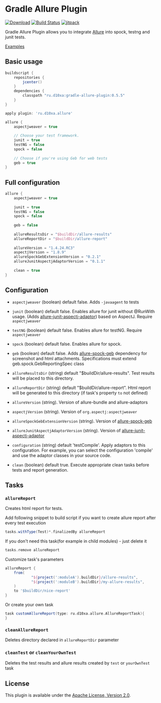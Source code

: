 # Gradle Allure Plugin
[![Download](https://api.bintray.com/packages/d10xa/maven/ru.d10xa%3Agradle-allure-plugin/images/download.svg)](https://bintray.com/d10xa/maven/ru.d10xa%3Agradle-allure-plugin/_latestVersion)
[![Build Status](https://travis-ci.org/d10xa/gradle-allure-plugin.svg?branch=master)](https://travis-ci.org/d10xa/gradle-allure-plugin)
[![jitpack](https://jitpack.io/v/ru.d10xa/gradle-allure-plugin.svg)](https://jitpack.io/#ru.d10xa/gradle-allure-plugin)

Gradle Allure Plugin allows you to integrate 
[Allure](http://allure.qatools.ru/) into spock, testng and junit tests.

[Examples](https://github.com/d10xa/gradle-allure-plugin-examples)

## Basic usage

```groovy
buildscript {
    repositories {
        jcenter()
    }
    dependencies {
        classpath "ru.d10xa:gradle-allure-plugin:0.5.5"
    }
}

apply plugin: 'ru.d10xa.allure'

allure {
    aspectjweaver = true
    
    // Choose your test framework. 
    junit = true
    testNG = false
    spock = false
    
    // Choose if you're using Geb for web tests
    geb = true
}
```

## Full configuration

```groovy
allure {
    aspectjweaver = true
    
    junit = true
    testNG = false
    spock = false
    
    geb = false
    
    allureResultsDir = "$buildDir/allure-results"
    allureReportDir = "$buildDir/allure-report"
    
    allureVersion = "1.4.24.RC3"
    aspectjVersion = "1.8.9"
    allureSpockGebExtensionVersion = "0.2.1"
    allureJunitAspectjAdaptorVersion = "0.1.1"
 
    clean = true
}
```

## Configuration

- `aspectjweaver` (boolean) default false.
Adds `-javaagent` to tests

- `junit` (boolean) default false.
Enables allure for junit without @RunWith usage. 
(Adds [allure-junit-aspectj-adaptor](https://github.com/d10xa/allure-junit-aspectj-adaptor)) based on AspectJ. 
Require `aspectjweaver`

- `testNG` (boolean) default false.
Enables allure for testNG. 
Require `aspectjweaver`

- `spock` (boolean) default false.
Enables allure for spock. 

- `geb` (boolean) default false.
Adds [allure-spock-geb](https://github.com/d10xa/allure-spock-geb)
dependency for screenshot and html attachments.
Specifications must extend geb.spock.GebReportingSpec class

- `allureResultsDir` (string) default "$buildDir/allure-results".
Test results will be placed to this directory. 

- `allureReportDir` (string) default "$buildDir/allure-report".
Html report will be generated to this directory 
(if task's property `to` not defined) 

- `allureVersion` (string). 
Version of allure-bundle and allure-adaptors

- `aspectjVersion` (string).
Version of `org.aspectj:aspectjweaver`

- `allureSpockGebExtensionVersion` (string).
Version of [allure-spock-geb](https://github.com/d10xa/allure-spock-geb)

- `allureJunitAspectjAdaptorVersion` (string).
Version of [allure-junit-aspectj-adaptor](https://github.com/d10xa/allure-junit-aspectj-adaptor)

- `configuration` (string) default 'testCompile'.
Apply adaptors to this configuration. 
For example, you can select the configuration 'compile' 
and use the adaptor classes in your source code.

- `clean` (boolean) default true.
Execute appropriate clean tasks before tests and report generation.

## Tasks

### `allureReport`

Creates html report for tests.

Add following snippet to build script if you want to create allure report after every test execution

```groovy
tasks.withType(Test)*.finalizedBy allureReport
```

If you don't need this task(for example in child modules) - just delete it
```groovy
tasks.remove allureReport
```

Customize task's parameters
```groovy
allureReport {
    from(
            "${project(':moduleA').buildDir}/allure-results",
            "${project(':moduleB').buildDir}/my-allure-results",
    )
    to '$buildDir/nice-report'
}
```

Or create your own task
```groovy
task customAllureReport(type: ru.d10xa.allure.AllureReportTask){
}
```

### `cleanAllureReport`

Deletes directory declared in `allureReportDir` parameter

### `cleanTest` or `cleanYourOwnTest`

Deletes the test results and allure results created by `test` or `yourOwnTest` task

## License
This plugin is available under the [Apache License, Version 2.0](http://www.apache.org/licenses/LICENSE-2.0).
